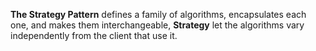 **The Strategy Pattern** defines a family of algorithms, encapsulates each one, and makes them interchangeable, **Strategy** let the algorithms vary independently from the client that use it.